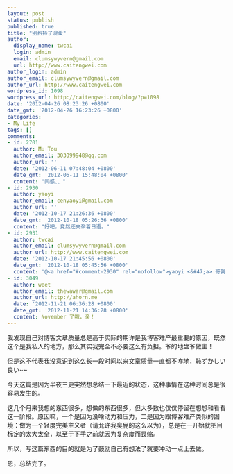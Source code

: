 ```yaml
---
layout: post
status: publish
published: true
title: "别矜持了混蛋"
author:
  display_name: twcai
  login: admin
  email: clumsywyvern@gmail.com
  url: http://www.caitengwei.com
author_login: admin
author_email: clumsywyvern@gmail.com
author_url: http://www.caitengwei.com
wordpress_id: 1098
wordpress_url: http://caitengwei.com/blog/?p=1098
date: '2012-04-26 08:23:26 +0800'
date_gmt: '2012-04-26 16:23:26 +0800'
categories:
- My Life
tags: []
comments:
- id: 2701
  author: Mu Tou
  author_email: 303099948@qq.com
  author_url: ''
  date: '2012-06-11 07:48:04 +0800'
  date_gmt: '2012-06-11 15:48:04 +0800'
  content: "同感、、"
- id: 2930
  author: yaoyi
  author_email: cenyaoyi@gmail.com
  author_url: ''
  date: '2012-10-17 21:26:36 +0800'
  date_gmt: '2012-10-18 05:26:36 +0800'
  content: "好吧，竟然还夹杂着日语。"
- id: 2931
  author: twcai
  author_email: clumsywyvern@gmail.com
  author_url: http://www.caitengwei.com
  date: '2012-10-17 21:45:56 +0800'
  date_gmt: '2012-10-18 05:45:56 +0800'
  content: '@<a href="#comment-2930" rel="nofollow">yaoyi <&#47;a> 哥就是这么博学'
- id: 3049
  author: weet
  author_email: thewawar@gmail.com
  author_url: http://ahorn.me
  date: '2012-11-21 06:36:28 +0800'
  date_gmt: '2012-11-21 14:36:28 +0800'
  content: November 了哦，亲！
---
```

<p>我发现自己对博客文章质量总是高于实际的期许是我博客难产最重要的原因，既然这个是我私人的地方，那么其实我完全不必要这么有负担。爷的地盘爷做主！</p>
<p>但是这不代表我没意识到这么长一段时间以来文章质量一直都不咋地，恥ずかしい良い~~</p>
<p>今天这篇是因为半夜三更突然想总结一下最近的状态，这种事情在这种时间总是很容易发生的。</p>
<p>这几个月来我想的东西很多，想做的东西很多，但大多数也仅仅停留在想想和看看这一阶段。原因嘛，一个是因为没啥动力和压力，二是因为跟博客难产类似的困境：做为一个轻度完美主义者（请允许我臭屁的这么以为），总是在一开始就把目标定的太大太全，以至于下手之前就因为复杂度而畏缩。</p>
<p>所以，写这篇东西的目的就是为了鼓励自己有想法了就要冲动一点上去做。</p>
<p>恩，总结完了。</p>
